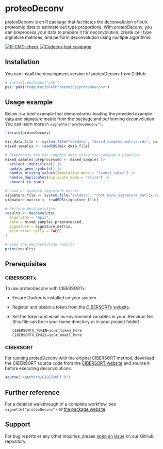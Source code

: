 
<!-- README.md is generated from README.Rmd. Please edit that file -->

# proteoDeconv

proteoDeconv is an R package that facilitates the deconvolution of bulk
proteomic data to estimate cell type proportions. With proteoDeconv, you
can preprocess your data to prepare it for deconvolution, create cell
type signature matrices, and perform deconvolution using multiple
algorithms.

<!-- badges: start -->

[![R-CMD-check](https://github.com/ComputationalProteomics/proteoDeconv/actions/workflows/R-CMD-check.yaml/badge.svg)](https://github.com/ComputationalProteomics/proteoDeconv/actions/workflows/R-CMD-check.yaml)
[![Codecov test
coverage](https://codecov.io/gh/manszamore/proteoDeconv/graph/badge.svg)](https://app.codecov.io/gh/manszamore/proteoDeconv)
<!-- badges: end -->

## Installation

You can install the development version of proteoDeconv from GitHub:

``` r
# install.packages("pak")
pak::pak("ComputationalProteomics/proteoDeconv")
```

## Usage example

Below is a brief example that demonstrates loading the provided example
data and signature matrix from the package and performing deconvolution.
You can learn more in `vignette("proteoDeconv")`.

``` r
library(proteoDeconv)

mix_data_file <- system.file("extdata", "mixed_samples_matrix.rds", package = "proteoDeconv")
mixed_samples <- readRDS(mix_data_file)

# Preprocess the mix samples data using the package's pipeline
mixed_samples_preprocessed <- mixed_samples |>
  extract_identifiers() |>
  update_gene_symbols() |>
  handle_missing_values(imputation_mode = "lowest_value") |>
  handle_duplicates(duplicate_mode = "slice") |>
  convert_to_tpm()

# Load an example signature matrix
signature_file <- system.file("extdata", "cd8t_mono_signature_matrix.rds", package = "proteoDeconv")
signature_matrix <- readRDS(signature_file)

# Perform deconvolution
results <- deconvolute(
  algorithm = "epic",
  data = mixed_samples_preprocessed,
  signature = signature_matrix,
  with_other_cells = FALSE
)

# View the deconvolution results
print(results)
```

## Prerequisites

### CIBERSORTx

To use proteoDeconv with CIBERSORTx:

- Ensure Docker is installed on your system.

- Register and obtain a token from the [CIBERSORTx
  website](https://cibersortx.stanford.edu).

- Set the token and email as environment variables in your .Renviron
  file (this file can be in your home directory or in your project
  folder):

  ``` r
  CIBERSORTX_TOKEN=your_token_here
  CIBERSORTX_EMAIL=your_email_here
  ```

### CIBERSORT

For running proteoDeconv with the original CIBERSORT method, download
the CIBERSORT source code from the [CIBERSORT
website](https://cibersortx.stanford.edu) and source it before executing
deconvolutions:

``` r
source("/path/to/CIBERSORT.R")
```

## Further reference

For a detailed walkthrough of a complete workflow, see
`vignette("proteoDeconv")` or [the package
website](https://computationalproteomics.github.io/proteoDeconv/).

## Support

For bug reports or any other inquiries, please [open an
issue](https://github.com/ComputationalProteomics/proteoDeconv/issues)
on our GitHub repository.
